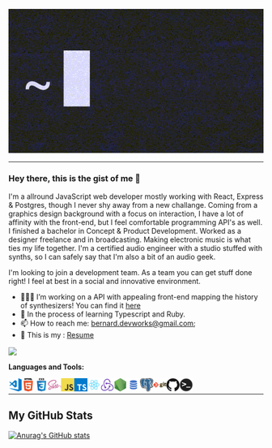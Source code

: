 <p align="center"><img src="animatedName.gif" alt="drawing" width="540"/> </p>

---

### Hey there, this is the gist of me 👋

I'm a allround JavaScript web developer mostly working with React, Express & Postgres, though I never shy away from a new challange. Coming from a graphics design background with a focus on interaction, I have a lot of affinity with the front-end, but I feel comfortable programming API's as well. I finished a bachelor in Concept & Product Development. Worked as a designer freelance and in broadcasting. Making electronic music is what ties my life together. I'm a certified audio engineer with a studio stuffed with synths, so I can safely say that I'm also a bit of an audio geek.

I'm looking to join a development team. As a team you can get stuff done right! I feel at best in a social and innovative environment. 

- 👨🏽‍💻 I’m working on a API with appealing front-end mapping the history of synthesizers! You can find it [here](https://github.com/BernardDev/synth-api)
- 🌱 In the process of learning Typescript and Ruby.
- 📫 How to reach me: [bernard.devworks@gmail.com]();
- 📝 This is my : [Resume](https://issuu.com/bwittgen/docs/2021_resume_bernardwittgen)

<a href="https://github.com/BernardDev/synth-api" >
  <img align="center" src="https://github-readme-stats.vercel.app/api/pin/?username=BernardDev&repo=synth-api&theme=radical" />
</a>

**Languages and Tools:**


<img align="left" alt="Visual Studio Code" width="26px" src="https://raw.githubusercontent.com/github/explore/80688e429a7d4ef2fca1e82350fe8e3517d3494d/topics/visual-studio-code/visual-studio-code.png" />
<img align="left" alt="HTML5" width="26px" src="https://raw.githubusercontent.com/github/explore/80688e429a7d4ef2fca1e82350fe8e3517d3494d/topics/html/html.png" />
<img align="left" alt="CSS3" width="26px" src="https://raw.githubusercontent.com/github/explore/80688e429a7d4ef2fca1e82350fe8e3517d3494d/topics/css/css.png" />
<img align="left" alt="Sass" width="26px" src="https://raw.githubusercontent.com/github/explore/80688e429a7d4ef2fca1e82350fe8e3517d3494d/topics/sass/sass.png" />
<img align="left" alt="JavaScript" width="26px" src="https://raw.githubusercontent.com/github/explore/80688e429a7d4ef2fca1e82350fe8e3517d3494d/topics/javascript/javascript.png" />
<img align="left" alt="TypeScript" width="26px" src="https://raw.githubusercontent.com/github/explore/80688e429a7d4ef2fca1e82350fe8e3517d3494d/topics/typescript/typescript.png" />
<img align="left" alt="React" width="26px" src="https://raw.githubusercontent.com/github/explore/80688e429a7d4ef2fca1e82350fe8e3517d3494d/topics/react/react.png" />
<img align="left" alt="Redux" width="26px" src="https://raw.githubusercontent.com/github/explore/80688e429a7d4ef2fca1e82350fe8e3517d3494d/topics/redux/redux.png" />
<img align="left" alt="Node.js" width="26px" src="https://raw.githubusercontent.com/github/explore/80688e429a7d4ef2fca1e82350fe8e3517d3494d/topics/nodejs/nodejs.png" />
<img align="left" alt="SQL" width="26px" src="https://raw.githubusercontent.com/github/explore/80688e429a7d4ef2fca1e82350fe8e3517d3494d/topics/sql/sql.png" />
<img align="left" alt="MySQL" width="26px" src="https://raw.githubusercontent.com/github/explore/80688e429a7d4ef2fca1e82350fe8e3517d3494d/topics/postgresql/postgresql.png" />
<img align="left" alt="Git" width="26px" src="https://raw.githubusercontent.com/github/explore/80688e429a7d4ef2fca1e82350fe8e3517d3494d/topics/git/git.png" />
<img align="left" alt="GitHub" width="26px" src="https://raw.githubusercontent.com/github/explore/78df643247d429f6cc873026c0622819ad797942/topics/github/github.png" />
<img align="left" alt="Terminal" width="26px" src="https://raw.githubusercontent.com/github/explore/80688e429a7d4ef2fca1e82350fe8e3517d3494d/topics/terminal/terminal.png" />

<br />

---

## My GitHub Stats

[![Anurag's GitHub stats](https://github-readme-stats.vercel.app/api?username=BernardDev&hide=issues,stars)](https://github.com/anuraghazra/github-readme-stats)


